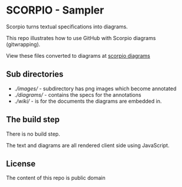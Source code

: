 # SCORPIO - Sampler

Scorpio turns textual specifications into diagrams.

This repo illustrates how to use GitHub with Scorpio diagrams (gitwrapping). 

View these files converted to diagrams at [scorpio diagrams](http://scorpiodiagrams.com/gitwrapped.html)


## Sub directories

+ *./images/* - subdirectory has png images which become annotated
+ *./diagrams/* - contains the specs for the annotations
+ *./wiki/* - is for the documents the diagrams are embedded in.

## The build step

There is no build step.

The text and diagrams are all rendered client side using JavaScript.  

## License

The content of this repo is public domain

